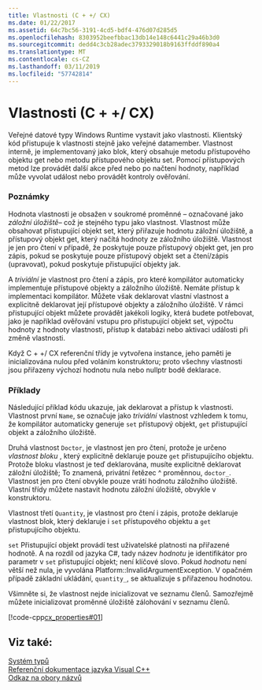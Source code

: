 ```yaml
---
title: Vlastnosti (C + +/ CX)
ms.date: 01/22/2017
ms.assetid: 64c7bc56-3191-4cd5-bdf4-476d07d285d5
ms.openlocfilehash: 8303952beefbbac13db14e148c6441c29a46b3d0
ms.sourcegitcommit: dedd4c3cb28adec3793329018b9163ffddf890a4
ms.translationtype: MT
ms.contentlocale: cs-CZ
ms.lasthandoff: 03/11/2019
ms.locfileid: "57742814"
---
```

# <a name="properties-ccx"></a>Vlastnosti (C + +/ CX)

Veřejné datové typy Windows Runtime vystavit jako vlastnosti. Klientský kód přistupuje k vlastnosti stejně jako veřejné datamember. Vlastnost interně, je implementovaný jako blok, který obsahuje metodu přístupového objektu get nebo metodu přístupového objektu set. Pomocí přístupových metod lze provádět další akce před nebo po načtení hodnoty, například může vyvolat událost nebo provádět kontroly ověřování.

### <a name="remarks"></a>Poznámky

Hodnota vlastnosti je obsažen v soukromé proměnné – označované jako *záložní úložiště*– což je stejného typu jako vlastnost. Vlastnost může obsahovat přistupující objekt set, který přiřazuje hodnotu záložní úložiště, a přístupový objekt get, který načítá hodnoty ze záložního úložiště. Vlastnost je jen pro čtení v případě, že poskytuje pouze přístupový objekt get, jen pro zápis, pokud se poskytuje pouze přístupový objekt set a čtení/zápis (upravovat), pokud poskytuje přistupující objekty jak.

A *triviální* je vlastnost pro čtení a zápis, pro které kompilátor automaticky implementuje přístupové objekty a záložního úložiště. Nemáte přístup k implementaci kompilátor. Můžete však deklarovat vlastní vlastnost a explicitně deklarovat její přístupové objekty a záložního úložiště. V rámci přistupující objekt můžete provádět jakékoli logiky, která budete potřebovat, jako je například ověřování vstupu pro přistupující objekt set, výpočtu hodnoty z hodnoty vlastnosti, přístup k databázi nebo aktivaci události při změně vlastnosti.

Když C + +/ CX referenční třídy je vytvořena instance, jeho paměti je inicializována nulou před voláním konstruktoru; proto všechny vlastnosti jsou přiřazeny výchozí hodnotu nula nebo nullptr bodě deklarace.

### <a name="examples"></a>Příklady

Následující příklad kódu ukazuje, jak deklarovat a přístup k vlastnosti. Vlastnost první `Name`, se označuje jako *triviální* vlastnost vzhledem k tomu, že kompilátor automaticky generuje `set` přístupový objekt, `get` přistupující objekt a záložního úložiště.

Druhá vlastnost `Doctor`, je vlastnost jen pro čtení, protože je určeno *vlastnost bloku* , který explicitně deklaruje pouze `get` přistupujícího objektu. Protože bloku vlastnost je teď deklarována, musíte explicitně deklarovat záložní úložiště; To znamená, privátní řetězec ^ proměnnou, `doctor_`. Vlastnost jen pro čtení obvykle pouze vrátí hodnotu záložního úložiště. Vlastní třídy můžete nastavit hodnotu záložní úložiště, obvykle v konstruktoru.

Vlastnost třetí `Quantity`, je vlastnost pro čtení i zápis, protože deklaruje vlastnost blok, který deklaruje i `set` přístupového objektu a `get` přistupujícího objektu.

`set` Přistupující objekt provádí test uživatelské platnosti na přiřazené hodnotě. A na rozdíl od jazyka C#, tady název *hodnotu* je identifikátor pro parametr v `set` přistupující objekt; není klíčové slovo. Pokud *hodnotu* není větší než nula, je vyvolána Platform::InvalidArgumentException. V opačném případě základní ukládání, `quantity_`, se aktualizuje s přiřazenou hodnotou.

Všimněte si, že vlastnost nejde inicializovat ve seznamu členů. Samozřejmě můžete inicializovat proměnné úložiště zálohování v seznamu členů.

[!code-cpp[cx_properties#01](../cppcx/codesnippet/CPP/cx_properties/class1.h#01)]

## <a name="see-also"></a>Viz také:

[Systém typů](../cppcx/type-system-c-cx.md)<br/>
[Referenční dokumentace jazyka Visual C++](../cppcx/visual-c-language-reference-c-cx.md)<br/>
[Odkaz na obory názvů](../cppcx/namespaces-reference-c-cx.md)
